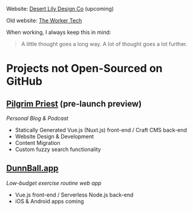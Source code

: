 Website: <a href="https://desertlilydesign.co" target="_blank">Desert Lily Design Co</a> (upcoming)

Old website: [The Worker Tech](https://theworker.tech)

When working, I always keep this in mind:

> A little thought goes a long way. A lot of thought goes a lot further.

# Projects not Open-Sourced on GitHub

## [Pilgrim Priest](https://pilgrimpriest-us-git-dev.desertlilydesign-co.vercel.app) (pre-launch preview)
*Personal Blog & Podcast*

 - Statically Generated Vue.js (Nuxt.js) front-end / Craft CMS back-end
 - Website Design & Development
 - Content Migration  
 - Custom fuzzy search functionality

## [DunnBall.app](https://dunnball.app)
*Low-budget exercise routine web app*

 - Vue.js front-end / Serverless Node.js back-end
 - iOS & Android apps coming
